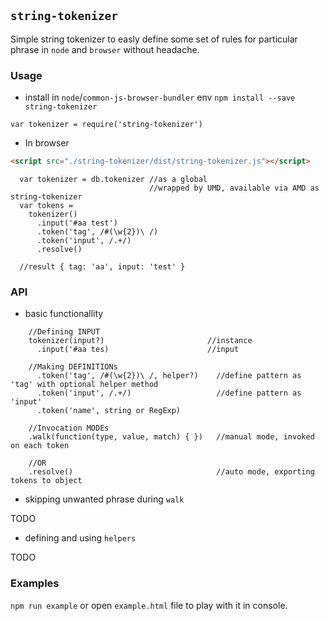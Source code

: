 ## `string-tokenizer`

Simple string tokenizer to easly define some set of rules for particular phrase in `node` and `browser` without headache.

### Usage

* install in `node`/`common-js-browser-bundler` env
`npm install --save string-tokenizer`

```
var tokenizer = require('string-tokenizer')
```

* In browser 

```html 
<script src="./string-tokenizer/dist/string-tokenizer.js"></script>
```

```
  var tokenizer = db.tokenizer //as a global
                               //wrapped by UMD, available via AMD as string-tokenizer
  var tokens = 
    tokenizer()
      .input('#aa test')
      .token('tag', /#(\w{2})\ /)
      .token('input', /.+/)
      .resolve()
  
  //result { tag: 'aa', input: 'test' }
```

### API

* basic functionallity

```
    //Defining INPUT
    tokenizer(input?)                       //instance
      .input('#aa tes)                      //input

    //Making DEFINITIONs
      .token('tag', /#(\w{2})\ /, helper?)    //define pattern as 'tag' with optional helper method
      .token('input', /.+/)                   //define pattern as 'input'
      .token('name', string or RegExp)

    //Invocation MODEs
    .walk(function(type, value, match) { })   //manual mode, invoked on each token

    //OR 
    .resolve()                                //auto mode, exporting tokens to object
```

* skipping unwanted phrase during `walk`

TODO

* defining and using `helpers`

TODO

### Examples

`npm run example` or open `example.html` file to play with it in console.
